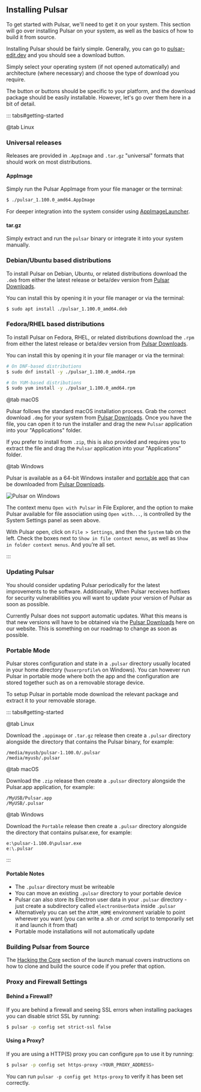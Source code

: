 ## Installing Pulsar

<!--TODO: We need a section here somewhere about how to get pulsar onto the PATH for all systems as it seems to be broken on mac and windows. Also needed for tar.gz and appimage-->

To get started with Pulsar, we'll need to get it on your system. This section
will go over installing Pulsar on your system, as well as the basics of how
to build it from source.

Installing Pulsar should be fairly simple. Generally, you can go to
[pulsar-edit.dev](https://pulsar-edit.dev/) and you should see a download button.

Simply select your operating system (if not opened automatically) and
architecture (where necessary) and choose the type of download you require.

The button or buttons should be specific to your platform, and the
download package should be easily installable. However, let's go over
them here in a bit of detail.

::: tabs#getting-started

@tab Linux

<!--TODO: When/if we introduce other repository based downloads then we can re-instate much of this from the archived atom section-->

### Universal releases

Releases are provided in `.AppImage` and `.tar.gz` "universal" formats that
should work on most distributions.

#### AppImage

Simply run the Pulsar AppImage from your file manager or the terminal:

```sh
$ ./pulsar_1.100.0_amd64.AppImage
```

For deeper integration into the system consider using [AppImageLauncher](https://github.com/TheAssassin/AppImageLauncher).

#### tar.gz

Simply extract and run the `pulsar` binary or integrate it into your system
manually.

### Debian/Ubuntu based distributions

To install Pulsar on Debian, Ubuntu, or related distributions download the `.deb`
from either the latest release or beta/dev version from [Pulsar Downloads](/download.html).

You can install this by opening it in your file manager or via the terminal:

```sh
$ sudo apt install ./pulsar_1.100.0_amd64.deb
```

### Fedora/RHEL based distributions

To install Pulsar on Fedora, RHEL, or related distributions download the `.rpm`
from either the latest release or beta/dev version from [Pulsar Downloads](/download.html).

You can install this by opening it in your file manager or via the terminal:

```sh
# On DNF-based distributions
$ sudo dnf install -y ./pulsar_1.100.0_amd64.rpm

# On YUM-based distributions
$ sudo yum install -y ./pulsar_1.100.0_amd64.rpm
```

@tab macOS

Pulsar follows the standard macOS installation process. Grab the correct
download `.dmg` for your system from [Pulsar Downloads](/download.html). Once you
have the file, you can open it to run the installer and drag the new `Pulsar`
application into your "Applications" folder.

If you prefer to install from `.zip`, this is also provided and requires you
to extract the file and drag the `Pulsar` application into your "Applications"
folder.

@tab Windows

Pulsar is available as a 64-bit Windows installer and [portable app](https://en.wikipedia.org/wiki/Portable_application)
that can be downloaded from [Pulsar Downloads](/download.html).

![Pulsar on Windows](@images/atom/windows-system-settings.png)

The context menu `Open with Pulsar` in File Explorer, and the option to
make Pulsar available for file association using `Open with...`, is
controlled by the System Settings panel as seen above.

With Pulsar open, click on `File > Settings`, and then the `System` tab on
the left. Check the boxes next to `Show in file context menus`, as well
as `Show in folder context menus`. And you’re all set.

:::

### Updating Pulsar

You should consider updating Pulsar periodically for the latest improvements
to the software. Additionally, When Pulsar receives hotfixes for security
vulnerabilities you will want to update your version of Pulsar as soon as possible.

Currently Pulsar does not support automatic updates. What this means is that new
versions will have to be obtained via the [Pulsar Downloads](/download/) here on
our website. This is something on our roadmap to change as soon as possible.

<!--TODO: Auto upgrade instructions - selectively pull info from atom archive as this becomes possible-->

### Portable Mode

Pulsar stores configuration and state in a `.pulsar` directory usually located
in your home directory (`%userprofile%` on Windows). You can however run Pulsar
in portable mode where both the app and the configuration are stored together
such as on a removable storage device.

To setup Pulsar in portable mode download the relevant package and extract it to
your removable storage.

::: tabs#getting-started

@tab Linux

Download the `.appimage` or `.tar.gz` release then create a `.pulsar` directory
alongside the directory that contains the
Pulsar binary, for example:

```
/media/myusb/pulsar-1.100.0/.pulsar
/media/myusb/.pulsar
```

@tab macOS

Download the `.zip` release then create a `.pulsar` directory alongside the
Pulsar.app application, for
example:

```
/MyUSB/Pulsar.app
/MyUSB/.pulsar
```

@tab Windows

Download the `Portable` release then create a `.pulsar` directory alongside the
directory that contains pulsar.exe, for example:

```
e:\pulsar-1.100.0\pulsar.exe
e:\.pulsar
```

:::

#### Portable Notes

- The `.pulsar` directory must be writeable
- You can move an existing `.pulsar` directory to your portable device
- Pulsar can also store its Electron user data in your `.pulsar` directory -
  just create a subdirectory called `electronUserData` inside `.pulsar`
- Alternatively you can set the `ATOM_HOME` environment variable to point
  wherever you want (you can write a .sh or .cmd script to temporarily set it
  and launch it from that)
- Portable mode installations will not automatically update

### Building Pulsar from Source

The [Hacking the Core](../../core-hacking/#building-pulsar)
section of the launch manual covers instructions on how to clone and build
the source code if you prefer that option.

### Proxy and Firewall Settings

#### Behind a Firewall?

If you are behind a firewall and seeing SSL errors when installing packages
you can disable strict SSL by running:

```sh
$ pulsar -p config set strict-ssl false
```

#### Using a Proxy?

If you are using a HTTP(S) proxy you can configure `ppm` to use it by
running:

```sh
$ pulsar -p config set https-proxy <YOUR_PROXY_ADDRESS>
```

You can run `pulsar -p config get https-proxy` to verify it has been set
correctly.
